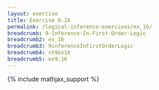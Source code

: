 ```yaml
---
layout: exercise
title: Exercise 9.16
permalink: /logical-inference-exercises/ex_16/
breadcrumb: 9-Inference-In-First-Order-Logic
breadcrumb2: ex_16
breadcrumb3: 9inferenceInFirstOrderLogic
breadcrumb4: ch9ex16
breadcrumb5: ex9.16
---
```


{% include mathjax_support %}

